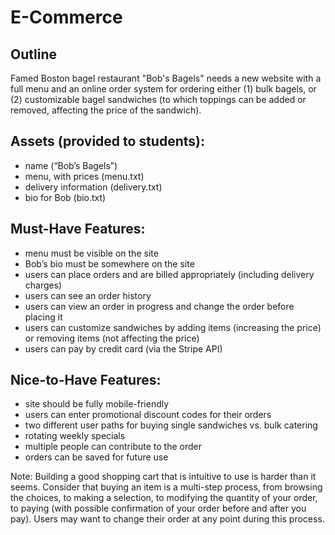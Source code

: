# E-Commerce

## Outline
Famed Boston bagel restaurant "Bob's Bagels" needs a new website with a full menu and an online order system for ordering either (1) bulk bagels, or (2) customizable bagel sandwiches (to which toppings can be added or removed, affecting the price of the sandwich).

## Assets (provided to students):
- name (“Bob’s Bagels”)
- menu, with prices (menu.txt)
- delivery information (delivery.txt)
- bio for Bob (bio.txt)

## Must-Have Features:
- menu must be visible on the site
- Bob’s bio must be somewhere on the site
- users can place orders and are billed appropriately (including delivery charges)
- users can see an order history
- users can view an order in progress and change the order before placing it
- users can customize sandwiches by adding items (increasing the price) or removing items (not affecting the price)
- users can pay by credit card (via the Stripe API)

## Nice-to-Have Features:
- site should be fully mobile-friendly
- users can enter promotional discount codes for their orders
- two different user paths for buying single sandwiches vs. bulk catering
- rotating weekly specials
- multiple people can contribute to the order
- orders can be saved for future use

Note: Building a good shopping cart that is intuitive to use is harder than it seems. Consider that buying an item is a multi-step process, from browsing the choices, to making a selection, to modifying the quantity of your order, to paying (with possible confirmation of your order before and after you pay). Users may want to change their order at any point during this process.
